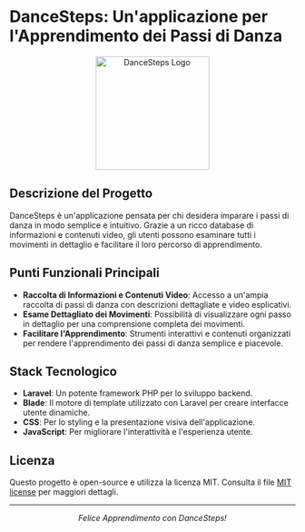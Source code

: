 # DanceSteps: Un'applicazione per l'Apprendimento dei Passi di Danza

<p align="center">
  <img src="path_to_your_logo_image" alt="DanceSteps Logo" width="200">
</p>

## Descrizione del Progetto

DanceSteps è un'applicazione pensata per chi desidera imparare i passi di danza in modo semplice e intuitivo. Grazie a un ricco database di informazioni e contenuti video, gli utenti possono esaminare tutti i movimenti in dettaglio e facilitare il loro percorso di apprendimento.

## Punti Funzionali Principali

- **Raccolta di Informazioni e Contenuti Video**: Accesso a un'ampia raccolta di passi di danza con descrizioni dettagliate e video esplicativi.
- **Esame Dettagliato dei Movimenti**: Possibilità di visualizzare ogni passo in dettaglio per una comprensione completa dei movimenti.
- **Facilitare l'Apprendimento**: Strumenti interattivi e contenuti organizzati per rendere l'apprendimento dei passi di danza semplice e piacevole.

## Stack Tecnologico

- **Laravel**: Un potente framework PHP per lo sviluppo backend.
- **Blade**: Il motore di template utilizzato con Laravel per creare interfacce utente dinamiche.
- **CSS**: Per lo styling e la presentazione visiva dell'applicazione.
- **JavaScript**: Per migliorare l'interattività e l'esperienza utente.

## Licenza

Questo progetto è open-source e utilizza la licenza MIT. Consulta il file [MIT license](https://opensource.org/licenses/MIT) per maggiori dettagli.

---

<p align="center"><i>Felice Apprendimento con DanceSteps!</i></p>
